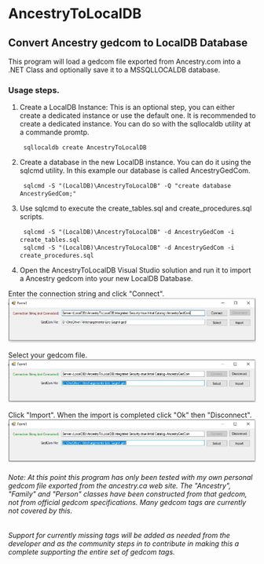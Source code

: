# AncestryToLocalDB
## Convert Ancestry gedcom to LocalDB Database

This program will load a gedcom file exported from Ancestry.com into a .NET Class and optionally save it to a MSSQLLOCALDB database.

### Usage steps.

1. Create a LocalDB Instance: This is an optional step, you can either create a dedicated instance or use the default one. It is recommended to create a dedicated instance.  You can do so with the sqllocaldb utility at a commande promtp.

        sqllocaldb create AncestryToLocalDB

2. Create a database in the new LocalDB instance.  You can do it using the sqlcmd utility.  In this example our database is called AncestryGedCom.

        sqlcmd -S "(LocalDB)\AncestryToLocalDB" -Q "create database AncestryGedCom;"


3. Use sqlcmd to execute the create_tables.sql and create_procedures.sql scripts.

        sqlcmd -S "(LocalDB)\AncestryToLocalDB" -d AncestryGedCom -i create_tables.sql  
        sqlcmd -S "(LocalDB)\AncestryToLocalDB" -d AncestryGedCom -i create_procedures.sql

4. Open the AncestryToLocalDB Visual Studio solution and run it to import a Ancestry gedcom into your new LocalDB Database.

Enter the connection string and click "Connect".
![Image 1](https://github.com/groschialeux/AncestryToLocalDB/blob/master/img/Image1.JPG)
        
Select your gedcom file.
![Image 2](https://github.com/groschialeux/AncestryToLocalDB/blob/master/img/Image2.JPG)
        
Click "Import".  When the import is completed click "Ok" then "Disconnect".
![Image 3](https://github.com/groschialeux/AncestryToLocalDB/blob/master/img/Image2.JPG)

###### Note:  At this point this program has only been tested with my own personal gedcom file exported from the ancestry.ca web site. The "Ancestry", "Family" and "Person" classes have been constructed from that gedcom, not from official gedcom specifications.  Many gedcom tags are currently not covered by this.

###### Support for currently missing tags will be added as needed from the developer and as the community steps in to contribute in making this a complete supporting the entire set of gedcom tags.


